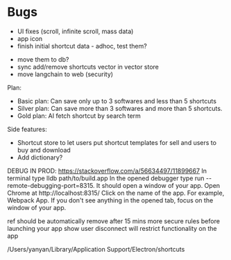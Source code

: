 # Bugs

* UI fixes (scroll, infinite scroll, mass data)
* app icon
* finish initial shortcut data - adhoc, test them?
<!-- * infinity scroll -->
* move them to db?
* sync add/remove shortcuts vector in vector store
* move langchain to web (security)

Plan:

* Basic plan: Can save only up to 3 softwares and less than 5 shortcuts
* Silver plan: Can save more than 3 softwares and more than 5          shortcuts.
* Gold plan: AI fetch shortcut by search term

Side features:

* Shortcut store to let users put shortcut templates for sell and users to buy and download
* Add dictionary?

DEBUG IN PROD:
https://stackoverflow.com/a/56634497/11899667
In terminal type lldb path/to/build.app
In the opened debugger type run --remote-debugging-port=8315. It should open a window of your app.
Open Chrome at http://localhost:8315/
Click on the name of the app. For example, Webpack App.
If you don't see anything in the opened tab, focus on the window of your app.

ref should be automatically remove after 15 mins
more secure rules before launching your app
show user disconnect will restrict functionality on the app

/Users/yanyan/Library/Application Support/Electron/shortcuts
